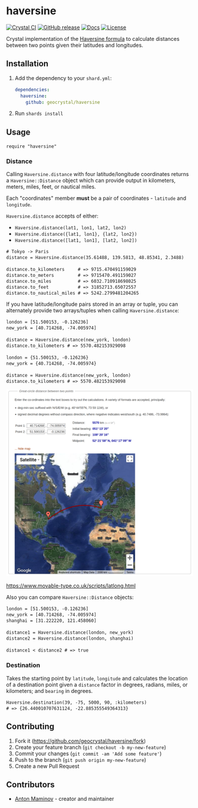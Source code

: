# haversine

[![Crystal CI](https://github.com/geocrystal/haversine/actions/workflows/crystal.yml/badge.svg)](https://github.com/geocrystal/haversine/actions/workflows/crystal.yml)
[![GitHub release](https://img.shields.io/github/release/geocrystal/haversine.svg)](https://github.com/mamgeocrystalantoha/haversine/releases)
[![Docs](https://img.shields.io/badge/docs-available-brightgreen.svg)](https://geocrystal.github.io/haversine/)
[![License](https://img.shields.io/github/license/geocrystal/haversine.svg)](https://github.com/geocrystal/haversine/blob/master/LICENSE)

Crystal implementation of the [Haversine formula](https://en.wikipedia.org/wiki/Haversine_formula) to calculate distances between two points given their latitudes and longitudes.

## Installation

1. Add the dependency to your `shard.yml`:

   ```yaml
   dependencies:
     haversine:
       github: geocrystal/haversine
   ```

2. Run `shards install`

## Usage

```crystal
require "haversine"
```

### Distance

Calling `Haversine.distance` with four latitude/longitude coordinates returns a `Haversine::Distance` object which can provide output in kilometers, meters, miles, feet, or nautical miles.

Each "coordinates" member **must** be a pair of coordinates - `latitude` and `longitude`.

`Haversine.distance` accepts of either:

- `Haversine.distance(lat1, lon1, lat2, lon2)`
- `Haversine.distance({lat1, lon1}, {lat2, lon2})`
- `Haversine.distance([lat1, lon1], [lat2, lon2])`

```crystal
# Tokyo -> Paris
distance = Haversine.distance(35.61488, 139.5813, 48.85341, 2.3488)

distance.to_kilometers     # => 9715.470491159029
distance.to_meters         # => 9715470.491159027
distance.to_miles          # => 6032.710918698025
distance.to_feet           # => 31852713.65072557
distance.to_nautical_miles # => 5242.2799481204265
```

If you have latitude/longitude pairs stored in an array or tuple, you can alternately provide two arrays/tuples when calling `Haversine.distance`:

```crystal
london = [51.500153, -0.126236]
new_york = [40.714268, -74.005974]

distance = Haversine.distance(new_york, london)
distance.to_kilometers # => 5570.482153929098

london = {51.500153, -0.126236}
new_york = {40.714268, -74.005974}

distance = Haversine.distance(new_york, london)
distance.to_kilometers # => 5570.482153929098
```

![haversine](/assets/readme_image.png)

<https://www.movable-type.co.uk/scripts/latlong.html>

Also you can compare `Haversine::Distance` objects:

```crystal
london = [51.500153, -0.126236]
new_york = [40.714268, -74.005974]
shanghai = [31.222220, 121.458060]

distance1 = Haversine.distance(london, new_york)
distance2 = Haversine.distance(london, shanghai)

distance1 < distance2 # => true
```

### Destination

Takes the starting point by `latitude`, `longitude` and calculates the location of a destination point
given a `distance` factor in degrees, radians, miles, or kilometers; and `bearing` in degrees.

```crystal
Haversine.destination(39, -75, 5000, 90, :kilometers)
# => {26.440010707631124, -22.885355549364313}
```

## Contributing

1. Fork it (<https://github.com/geocrystal/haversine/fork>)
2. Create your feature branch (`git checkout -b my-new-feature`)
3. Commit your changes (`git commit -am 'Add some feature'`)
4. Push to the branch (`git push origin my-new-feature`)
5. Create a new Pull Request

## Contributors

- [Anton Maminov](https://github.com/mamantoha) - creator and maintainer
